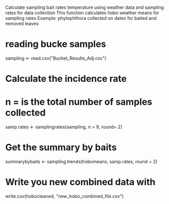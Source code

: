 
Calculate sampling bait rates temperature using weather data and sampling rates for data collection
This function calculates hobo weather means for sampling rates 
Example: phytophthora collected on dates for baited and removed leaves

# reading bucke samples
sampling <- read.csv("Bucket_Results_Adj.csv") 
# Calculate the incidence rate  
# n = is the total number of samples collected
samp.rates <- samplingrates(sampling, n = 9, round= 2)

# Get the summary by baits 
summarybybaits <- sampling.trends(hobomeans, samp.rates, round = 2)

# Write you new combined data with
write.csv(hobocleaned, "new_hobo_combined_file.csv")

